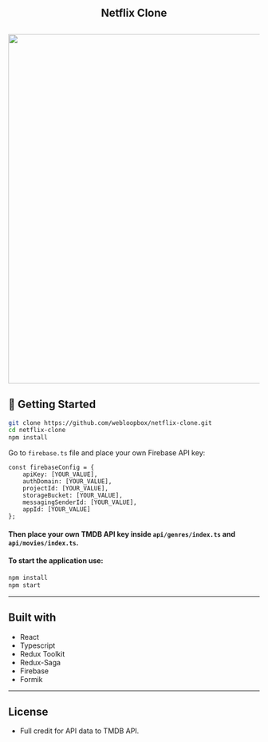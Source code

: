 <h2 align="center">
  Netflix Clone
</h2>

<h2 align="center">
<img src="https://user-images.githubusercontent.com/60100557/187306168-0ea80139-f7b1-44d5-8768-7f653f63a38d.jpg" width="700" />
</h2>

## 🚀 Getting Started
```bash
git clone https://github.com/webloopbox/netflix-clone.git
cd netflix-clone
npm install
```

Go to `firebase.ts` file and place your own Firebase API key:

```
const firebaseConfig = {
    apiKey: [YOUR_VALUE],
    authDomain: [YOUR_VALUE],
    projectId: [YOUR_VALUE],
    storageBucket: [YOUR_VALUE],
    messagingSenderId: [YOUR_VALUE],
    appId: [YOUR_VALUE]
};
```

#### Then place your own TMDB API key inside `api/genres/index.ts` and `api/movies/index.ts`.

#### To start the application use:
```bash
npm install
npm start
```
---
## Built with
* React
* Typescript
* Redux Toolkit
* Redux-Saga
* Firebase
* Formik

---

## License

- Full credit for API data to TMDB API.
